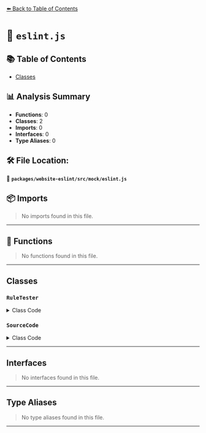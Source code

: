 [⬅️ Back to Table of Contents](../../../../index.md)

# 📄 `eslint.js`

## 📚 Table of Contents

- [Classes](#classes)

## 📊 Analysis Summary

- **Functions**: 0
- **Classes**: 2
- **Imports**: 0
- **Interfaces**: 0
- **Type Aliases**: 0

## 🛠️ File Location:
📂 **`packages/website-eslint/src/mock/eslint.js`**

## 📦 Imports

> No imports found in this file.


---

## 🔧 Functions

> No functions found in this file.


---

## Classes

### `RuleTester`

<details><summary>Class Code</summary>

```ts
class RuleTester {}
```
</details>

### `SourceCode`

<details><summary>Class Code</summary>

```ts
class SourceCode {}
```
</details>


---

## Interfaces

> No interfaces found in this file.


---

## Type Aliases

> No type aliases found in this file.


---